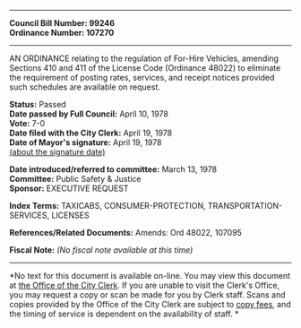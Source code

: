 * * * * *  
  
**Council Bill Number: [](#h0)[](#h2)99246**   
**Ordinance Number: 107270**  
  
* * * * *  
  
AN ORDINANCE relating to the regulation of For-Hire Vehicles, amending Sections 410 and 411 of the License Code (Ordinance 48022) to eliminate the requirement of posting rates, services, and receipt notices provided such schedules are available on request.  
  
**Status:** Passed   
**Date passed by Full Council:** April 10, 1978   
**Vote:** 7-0   
**Date filed with the City Clerk:** April 19, 1978   
**Date of Mayor's signature:** April 19, 1978   
[(about the signature date)](/~public/approvaldate.htm)   
  
  
**Date introduced/referred to committee:** March 13, 1978   
**Committee:** Public Safety & Justice   
**Sponsor:** EXECUTIVE REQUEST   
  
**Index Terms:** TAXICABS, CONSUMER-PROTECTION, TRANSPORTATION-SERVICES, LICENSES  
  
**References/Related Documents:** Amends: Ord 48022, 107095  
  
**Fiscal Note:** *(No fiscal note available at this time)*  
  
* * * * *  
  
*No text for this document is available on-line. You may view this document at [the Office of the City Clerk](http://www.seattle.gov/leg/clerk/contactUs.htm). If you are unable to visit the Clerk's Office, you may request a copy or scan be made for you by Clerk staff. Scans and copies provided by the Office of the City Clerk are subject to [copy fees](http://clerk.seattle.gov/~public/clerkfees.htm), and the timing of service is dependent on the availability of staff. *  
  
  
